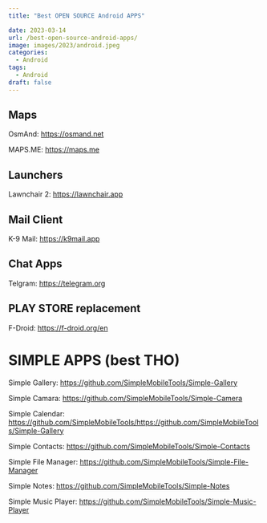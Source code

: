 ```yaml
---
title: "Best OPEN SOURCE Android APPS"

date: 2023-03-14
url: /best-open-source-android-apps/
image: images/2023/android.jpeg
categories:
  - Android
tags:
  - Android
draft: false
---
```

<!--more-->
## Maps


OsmAnd: https://osmand.net


MAPS.ME: https://maps.me


## Launchers


Lawnchair 2: https://lawnchair.app


## Mail Client


K-9 Mail: https://k9mail.app


## Chat Apps


Telgram: https://telegram.org


## PLAY STORE replacement


F-Droid: https://f-droid.org/en


# SIMPLE APPS (best THO)


Simple Gallery: https://github.com/SimpleMobileTools/Simple-Gallery


Simple Camara: https://github.com/SimpleMobileTools/Simple-Camera


Simple Calendar: https://github.com/SimpleMobileTools/https://github.com/SimpleMobileTools/Simple-Gallery


Simple Contacts: https://github.com/SimpleMobileTools/Simple-Contacts


Simple File Manager: https://github.com/SimpleMobileTools/Simple-File-Manager


Simple Notes: https://github.com/SimpleMobileTools/Simple-Notes


Simple Music Player: https://github.com/SimpleMobileTools/Simple-Music-Player